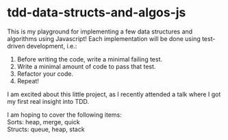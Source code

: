 # tdd-data-structs-and-algos-js

This is my playground for implementing a few data structures and algorithms using Javascript! Each implementation will be done using test-driven development, i.e.:

1) Before writing the code, write a minimal failing test.
2) Write a minimal amount of code to pass that test.
3) Refactor your code.
4) Repeat!

I am excited about this little project, as I recently attended a talk where I got my first real insight into TDD. 

I am hoping to cover the following items:<br>
Sorts: heap, merge, quick<br>
Structs: queue, heap, stack

